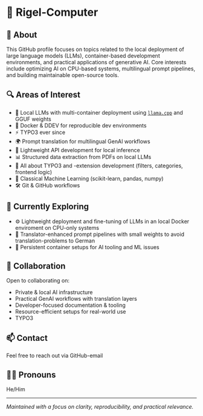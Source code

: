 # 👋 Rigel-Computer

## 🧭 About

This GitHub profile focuses on topics related to the local deployment of large language models (LLMs), container-based development environments, and practical applications of generative AI. Core interests include optimizing AI on CPU-based systems, multilingual prompt pipelines, and building maintainable open-source tools.

## 🔍 Areas of Interest

- 🧠 Local LLMs with multi-container deployment using [`llama.cpp`](https://github.com/ggerganov/llama.cpp) and GGUF weights
- 🐳 Docker & DDEV for reproducible dev environments
- ⚡ TYPO3 ever since
- 🌍 Prompt translation for multilingual GenAI workflows  
- 🔌 Lightweight API development for local inference  
- 📊 Structured data extraction from PDFs on local LLMs
- 🧱 All about TYPO3 and -extension development (filters, categories, frontend logic)
- 🧮 Classical Machine Learning (scikit-learn, pandas, numpy)  
- 🛠️ Git & GitHub workflows

## 🚧 Currently Exploring

- ⚙️ Lightweight deployment and fine-tuning of LLMs in an local Docker enviroment on CPU-only systems 
- 🔄 Translator-enhanced prompt pipelines with small weights to avoid translation-problems to German 
- 🧪 Persistent container setups for AI tooling and ML issues

## 🤝 Collaboration

Open to collaborating on:
- Private & local AI infrastructure  
- Practical GenAI workflows with translation layers  
- Developer-focused documentation & tooling  
- Resource-efficient setups for real-world use
- TYPO3

## 📫 Contact

Feel free to reach out via GitHub-email 

## 🙋‍♂️ Pronouns

He/Him

---

*Maintained with a focus on clarity, reproducibility, and practical relevance.*
